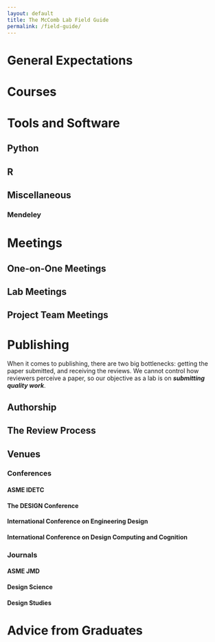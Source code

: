 ```yaml
---
layout: default
title: The McComb Lab Field Guide
permalink: /field-guide/
---
```


# General Expectations

# Courses

# Tools and Software
## Python
## R
## Miscellaneous
### Mendeley

# Meetings
## One-on-One Meetings
## Lab Meetings
## Project Team Meetings

# Publishing
When it comes to publishing, there are two big bottlenecks: getting the paper submitted, 
and receiving the reviews. We cannot control how reviewers perceive a paper, so our 
objective as a lab is on *__submitting quality work__*.
## Authorship
## The Review Process
## Venues
### Conferences
#### ASME IDETC
#### The DESIGN Conference
#### International Conference on Engineering Design
#### International Conference on Design Computing and Cognition
### Journals
#### ASME JMD
#### Design Science
#### Design Studies

# Advice from Graduates
